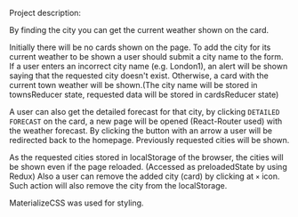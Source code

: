 Project description:

By finding the city you can get the current weather shown on the card.

Initially there will be no cards shown on the page. To add the city for its current weather to be shown a user should submit a city name to the form.
If a user enters an incorrect city name (e.g. London1), an alert will be shown saying that the requested city doesn't exist. Otherwise, a card with the current town weather will be shown.(The city name will be stored in townsReducer state, requested data will be stored in cardsReducer state)

A user can also get the detailed forecast for that city, by clicking `DETAILED FORECAST` on the card, a new page will be opened (React-Router used) with the weather forecast.
By clicking the button with an arrow a user will be redirected back to the homepage. Previously requested cities will be shown. 

As the requested cities stored in localStorage of the browser, the cities will be shown even if the page reloaded. (Accessed as preloadedState by using Redux)
Also a user can remove the added city (card) by clicking at `×` icon. Such action will also remove the city from the localStorage.

MaterializeCSS was used for styling.
